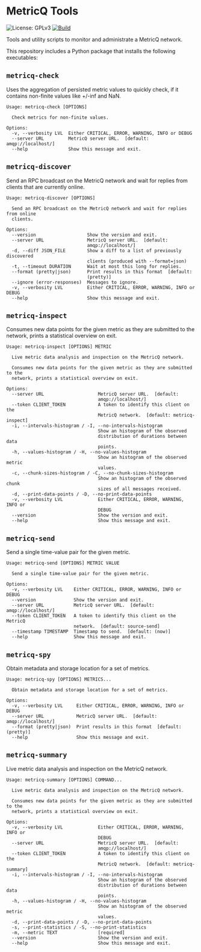 MetricQ Tools
=============

![License: GPLv3](https://img.shields.io/badge/License-GPLv3-yellow)
[![Build](https://github.com/metricq/metricq-tools/actions/workflows/package.yml/badge.svg)](https://github.com/metricq/metricq-tools/actions/workflows/package.yml)

Tools and utility scripts to monitor and administrate a MetricQ network.

This repository includes a Python package that installs the following
executables:

`metricq-check`
---------------

Uses the aggregation of persisted metric values to quickly check, if it contains non-finite values like +/-inf and NaN.

```
Usage: metricq-check [OPTIONS]

  Check metrics for non-finite values.

Options:
  -v, --verbosity LVL  Either CRITICAL, ERROR, WARNING, INFO or DEBUG
  --server URL         MetricQ server URL.  [default: amqp://localhost/]
  --help               Show this message and exit.
```

`metricq-discover`
------------------

Send an RPC broadcast on the MetricQ network and wait for replies from clients that are currently online.

```
Usage: metricq-discover [OPTIONS]

  Send an RPC broadcast on the MetricQ network and wait for replies from online
  clients.

Options:
  --version                   Show the version and exit.
  --server URL                MetricQ server URL.  [default:
                              amqp://localhost/]
  -d, --diff JSON_FILE        Show a diff to a list of previously discovered
                              clients (produced with --format=json)
  -t, --timeout DURATION      Wait at most this long for replies.
  --format (pretty|json)      Print results in this format  [default:
                              (pretty)]
  --ignore (error-responses)  Messages to ignore.
  -v, --verbosity LVL         Either CRITICAL, ERROR, WARNING, INFO or DEBUG
  --help                      Show this message and exit.
```

`metricq-inspect`
-----------------

Consumes new data points for the given metric as they are submitted to the network, prints a statistical overview on exit.

```
Usage: metricq-inspect [OPTIONS] METRIC

  Live metric data analysis and inspection on the MetricQ network.

  Consumes new data points for the given metric as they are submitted to the
  network, prints a statistical overview on exit.

Options:
  --server URL                    MetricQ server URL.  [default:
                                  amqp://localhost/]
  --token CLIENT_TOKEN            A token to identify this client on the
                                  MetricQ network.  [default: metricq-inspect]
  -i, --intervals-histogram / -I, --no-intervals-histogram
                                  Show an histogram of the observed
                                  distribution of durations between data
                                  points.
  -h, --values-histogram / -H, --no-values-histogram
                                  Show an histogram of the observed metric
                                  values.
  -c, --chunk-sizes-histogram / -C, --no-chunk-sizes-histogram
                                  Show an histogram of the observed chunk
                                  sizes of all messages received.
  -d, --print-data-points / -D, --no-print-data-points
  -v, --verbosity LVL             Either CRITICAL, ERROR, WARNING, INFO or
                                  DEBUG
  --version                       Show the version and exit.
  --help                          Show this message and exit.
```

`metricq-send`
--------------

Send a single time-value pair for the given metric.

```
Usage: metricq-send [OPTIONS] METRIC VALUE

  Send a single time-value pair for the given metric.

Options:
  -v, --verbosity LVL    Either CRITICAL, ERROR, WARNING, INFO or DEBUG
  --version              Show the version and exit.
  --server URL           MetricQ server URL.  [default: amqp://localhost/]
  --token CLIENT_TOKEN   A token to identify this client on the MetricQ
                         network.  [default: source-send]
  --timestamp TIMESTAMP  Timestamp to send.  [default: (now)]
  --help                 Show this message and exit.
```

`metricq-spy`
-------------

Obtain metadata and storage location for a set of metrics.

```
Usage: metricq-spy [OPTIONS] METRICS...

  Obtain metadata and storage location for a set of metrics.

Options:
  -v, --verbosity LVL     Either CRITICAL, ERROR, WARNING, INFO or DEBUG
  --server URL            MetricQ server URL.  [default: amqp://localhost/]
  --format (pretty|json)  Print results in this format  [default: (pretty)]
  --help                  Show this message and exit.
```

`metricq-summary`
-----------------

Live metric data analysis and inspection on the MetricQ network.

```
Usage: metricq-summary [OPTIONS] COMMAND...

  Live metric data analysis and inspection on the MetricQ network.

  Consumes new data points for the given metric as they are submitted to the
  network, prints a statistical overview on exit.

Options:
  -v, --verbosity LVL             Either CRITICAL, ERROR, WARNING, INFO or
                                  DEBUG
  --server URL                    MetricQ server URL.  [default:
                                  amqp://localhost/]
  --token CLIENT_TOKEN            A token to identify this client on the
                                  MetricQ network.  [default: metricq-summary]
  -i, --intervals-histogram / -I, --no-intervals-histogram
                                  Show an histogram of the observed
                                  distribution of durations between data
                                  points.
  -h, --values-histogram / -H, --no-values-histogram
                                  Show an histogram of the observed metric
                                  values.
  -d, --print-data-points / -D, --no-print-data-points
  -s, --print-statistics / -S, --no-print-statistics
  -m, --metric TEXT               [required]
  --version                       Show the version and exit.
  --help                          Show this message and exit.
```
